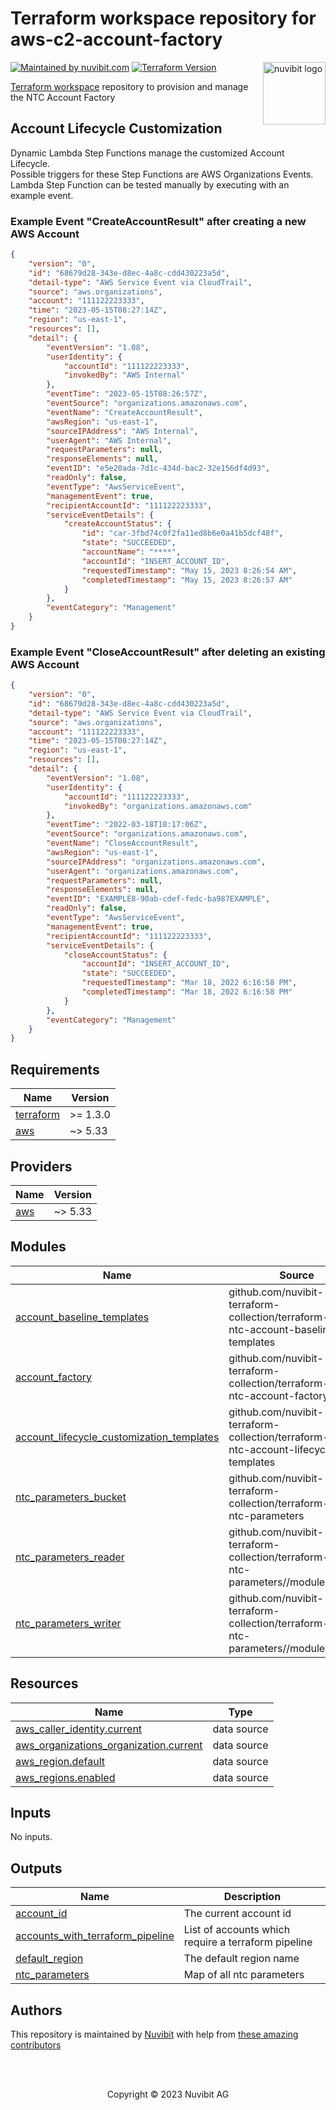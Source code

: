 # Terraform workspace repository for aws-c2-account-factory

<!-- LOGO -->
<a href="https://nuvibit.com">
    <img src="https://nuvibit.com/images/logo/logo-nuvibit-square.png" alt="nuvibit logo" title="nuvibit" align="right" width="100" />
</a>

<!-- SHIELDS -->
[![Maintained by nuvibit.com][nuvibit-shield]][nuvibit-url]
[![Terraform Version][terraform-version-shield]][terraform-version-url]

<!-- DESCRIPTION -->
[Terraform workspace][terraform-workspace-url] repository to provision and manage the NTC Account Factory

<!-- Account Lifecycle Customization -->
## Account Lifecycle Customization
Dynamic Lambda Step Functions manage the customized Account Lifecycle.<br>
Possible triggers for these Step Functions are AWS Organizations Events.<br>
Lambda Step Function can be tested manually by executing with an example event.<br>

### Example Event "CreateAccountResult" after creating a new AWS Account
```json
{
    "version": "0",
    "id": "68679d28-343e-d8ec-4a8c-cdd430223a5d",
    "detail-type": "AWS Service Event via CloudTrail",
    "source": "aws.organizations",
    "account": "111122223333",
    "time": "2023-05-15T08:27:14Z",
    "region": "us-east-1",
    "resources": [],
    "detail": {
        "eventVersion": "1.08",
        "userIdentity": {
            "accountId": "111122223333",
            "invokedBy": "AWS Internal"
        },
        "eventTime": "2023-05-15T08:26:57Z",
        "eventSource": "organizations.amazonaws.com",
        "eventName": "CreateAccountResult",
        "awsRegion": "us-east-1",
        "sourceIPAddress": "AWS Internal",
        "userAgent": "AWS Internal",
        "requestParameters": null,
        "responseElements": null,
        "eventID": "e5e20ada-7d1c-434d-bac2-32e156df4d93",
        "readOnly": false,
        "eventType": "AwsServiceEvent",
        "managementEvent": true,
        "recipientAccountId": "111122223333",
        "serviceEventDetails": {
            "createAccountStatus": {
                "id": "car-3fbd74c0f2fa11ed8b6e0a41b5dcf48f",
                "state": "SUCCEEDED",
                "accountName": "****",
                "accountId": "INSERT_ACCOUNT_ID",
                "requestedTimestamp": "May 15, 2023 8:26:54 AM",
                "completedTimestamp": "May 15, 2023 8:26:57 AM"
            }
        },
        "eventCategory": "Management"
    }
}
```

### Example Event "CloseAccountResult" after deleting an existing AWS Account
```json
{
    "version": "0",
    "id": "68679d28-343e-d8ec-4a8c-cdd430223a5d",
    "detail-type": "AWS Service Event via CloudTrail",
    "source": "aws.organizations",
    "account": "111122223333",
    "time": "2023-05-15T08:27:14Z",
    "region": "us-east-1",
    "resources": [],
    "detail": {
        "eventVersion": "1.08",
        "userIdentity": {
            "accountId": "111122223333",
            "invokedBy": "organizations.amazonaws.com"
        },
        "eventTime": "2022-03-18T18:17:06Z",
        "eventSource": "organizations.amazonaws.com",
        "eventName": "CloseAccountResult",
        "awsRegion": "us-east-1",
        "sourceIPAddress": "organizations.amazonaws.com",
        "userAgent": "organizations.amazonaws.com",
        "requestParameters": null,
        "responseElements": null,
        "eventID": "EXAMPLE8-90ab-cdef-fedc-ba987EXAMPLE",
        "readOnly": false,
        "eventType": "AwsServiceEvent",
        "managementEvent": true,
        "recipientAccountId": "111122223333",
        "serviceEventDetails": {
            "closeAccountStatus": {
                "accountId": "INSERT_ACCOUNT_ID",
                "state": "SUCCEEDED",
                "requestedTimestamp": "Mar 18, 2022 6:16:58 PM",
                "completedTimestamp": "Mar 18, 2022 6:16:58 PM"
            }
        },
        "eventCategory": "Management"
    }
}
```


<!-- BEGIN_TF_DOCS -->
## Requirements

| Name | Version |
|------|---------|
| <a name="requirement_terraform"></a> [terraform](#requirement\_terraform) | >= 1.3.0 |
| <a name="requirement_aws"></a> [aws](#requirement\_aws) | ~> 5.33 |

## Providers

| Name | Version |
|------|---------|
| <a name="provider_aws"></a> [aws](#provider\_aws) | ~> 5.33 |

## Modules

| Name | Source | Version |
|------|--------|---------|
| <a name="module_account_baseline_templates"></a> [account\_baseline\_templates](#module\_account\_baseline\_templates) | github.com/nuvibit-terraform-collection/terraform-aws-ntc-account-baseline-templates | feat-sechub-cleanup |
| <a name="module_account_factory"></a> [account\_factory](#module\_account\_factory) | github.com/nuvibit-terraform-collection/terraform-aws-ntc-account-factory | 1.5.0 |
| <a name="module_account_lifecycle_customization_templates"></a> [account\_lifecycle\_customization\_templates](#module\_account\_lifecycle\_customization\_templates) | github.com/nuvibit-terraform-collection/terraform-aws-ntc-account-lifecycle-templates | 1.2.1 |
| <a name="module_ntc_parameters_bucket"></a> [ntc\_parameters\_bucket](#module\_ntc\_parameters\_bucket) | github.com/nuvibit-terraform-collection/terraform-aws-ntc-parameters | 1.1.2 |
| <a name="module_ntc_parameters_reader"></a> [ntc\_parameters\_reader](#module\_ntc\_parameters\_reader) | github.com/nuvibit-terraform-collection/terraform-aws-ntc-parameters//modules/reader | 1.1.2 |
| <a name="module_ntc_parameters_writer"></a> [ntc\_parameters\_writer](#module\_ntc\_parameters\_writer) | github.com/nuvibit-terraform-collection/terraform-aws-ntc-parameters//modules/writer | 1.1.2 |

## Resources

| Name | Type |
|------|------|
| [aws_caller_identity.current](https://registry.terraform.io/providers/hashicorp/aws/latest/docs/data-sources/caller_identity) | data source |
| [aws_organizations_organization.current](https://registry.terraform.io/providers/hashicorp/aws/latest/docs/data-sources/organizations_organization) | data source |
| [aws_region.default](https://registry.terraform.io/providers/hashicorp/aws/latest/docs/data-sources/region) | data source |
| [aws_regions.enabled](https://registry.terraform.io/providers/hashicorp/aws/latest/docs/data-sources/regions) | data source |

## Inputs

No inputs.

## Outputs

| Name | Description |
|------|-------------|
| <a name="output_account_id"></a> [account\_id](#output\_account\_id) | The current account id |
| <a name="output_accounts_with_terraform_pipeline"></a> [accounts\_with\_terraform\_pipeline](#output\_accounts\_with\_terraform\_pipeline) | List of accounts which require a terraform pipeline |
| <a name="output_default_region"></a> [default\_region](#output\_default\_region) | The default region name |
| <a name="output_ntc_parameters"></a> [ntc\_parameters](#output\_ntc\_parameters) | Map of all ntc parameters |
<!-- END_TF_DOCS -->

<!-- AUTHORS -->
## Authors
This repository is maintained by [Nuvibit][nuvibit-url] with help from [these amazing contributors][contributors-url]

<!-- COPYRIGHT -->
<br />
<br />
<p align="center">Copyright &copy; 2023 Nuvibit AG</p>

<!-- MARKDOWN LINKS & IMAGES -->
[nuvibit-shield]: https://img.shields.io/badge/maintained%20by-nuvibit.com-%235849a6.svg?style=flat&color=1c83ba
[nuvibit-url]: https://nuvibit.com
[terraform-version-shield]: https://img.shields.io/badge/terraform-%3E%3D1.3-blue.svg?style=flat&color=blueviolet
[terraform-version-url]: https://developer.hashicorp.com/terraform/language/v1.3.x/upgrade-guides
[contributors-url]: https://github.com/nuvibit-terraform-collection/aws-c2-account-factory/graphs/contributors
[terraform-workspace-url]: https://app.terraform.io/app/nuvibit-c2/workspaces/aws-c2-account-factory